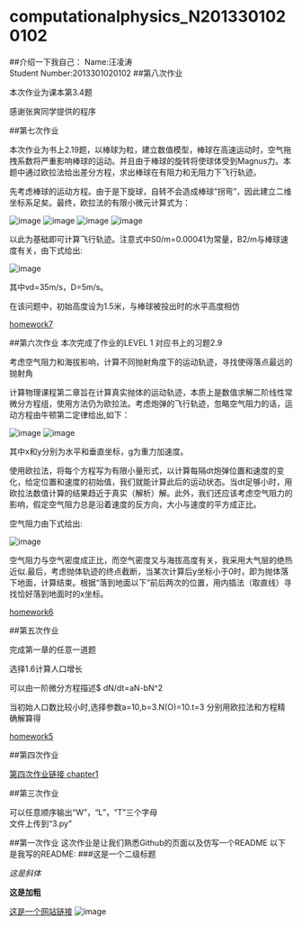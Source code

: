 # computationalphysics_N2013301020102
##介绍一下我自己：
Name:汪凌涛   
Student Number:2013301020102
##第八次作业

本次作业为课本第3.4题

感谢张爽同学提供的程序

##第七次作业

本次作业为书上2.19题，以棒球为粒，建立数值模型，棒球在高速运动时，空气拖拽系数将严重影响棒球的运动。并且由于棒球的旋转将使球体受到Magnus力。本题中通过欧拉法给出差分方程，求出棒球在有阻力和无阻力下飞行轨迹。

先考虑棒球的运动方程。由于是下旋球，自转不会造成棒球“拐弯”，因此建立二维坐标系足矣。最终，欧拉法的有限小微元计算式为：

![image](https://camo.githubusercontent.com/4361501af1b3a7c413a244fdf87ac6b918960402/687474703a2f2f6c617465782e636f6465636f67732e636f6d2f6769662e6c617465783f6478253344765f253742782537446474)
![image](https://camo.githubusercontent.com/b18ed3f7243f0d70ab27e25687ea4b7793e40bac/687474703a2f2f6c617465782e636f6465636f67732e636f6d2f6769662e6c617465783f6479253344765f253742792537446474)
![image](https://camo.githubusercontent.com/e4259bdc82a5ad0df705947504cea540349e6e0a/687474703a2f2f6c617465782e636f6465636f67732e636f6d2f6769662e6c617465783f64765f253742782537442533442532382d25354366726163253742425f253742322537442537442537426d25374476765f253742782537442d25354366726163253742535f253742302537442537442537426d253744765f253742782537442535436f6d6567612532302532396474)
![image](https://camo.githubusercontent.com/50dd42f5a2547f61c9b1be90daa70dadfa6d2e81/687474703a2f2f6c617465782e636f6465636f67732e636f6d2f6769662e6c617465783f64765f253742792537442533442532382d25354366726163253742425f253742322537442537442537426d25374476765f2537427925374426706c75733b25354366726163253742535f253742302537442537442537426d253744765f253742792537442535436f6d6567612532302d672532396474)

以此为基础即可计算飞行轨迹。注意式中S0/m=0.00041为常量，B2/m与棒球速度有关，由下式给出:

![image](https://camo.githubusercontent.com/74dff2cfcc7828ba7b63f4cd3b596e7cd8db173c/687474703a2f2f6c617465782e636f6465636f67732e636f6d2f6769662e6c617465783f25354366726163253742425f253742322537442537442537426d253744253344302e3030333926706c75733b25354366726163253742302e303035382537442537423126706c75733b65253545253742253238762d765f253742642537442532392f44253744253744)

其中vd=35m/s，D=5m/s。

在该问题中，初始高度设为1.5米，与棒球被投出时的水平高度相仿

[homework7](https://github.com/WLT421/computationalphysics_N2013301020102/blob/master/homework7.py)

##第六次作业
本次完成了作业的LEVEL 1 对应书上的习题2.9

考虑空气阻力和海拔影响，计算不同抛射角度下的运动轨迹，寻找使得落点最远的抛射角

计算物理课程第二章旨在计算真实抛体的运动轨迹，本质上是数值求解二阶线性常微分方程组，使用方法仍为欧拉法。考虑炮弹的飞行轨迹，忽略空气阻力的话，运动方程由牛顿第二定律给出,如下：

![image](https://camo.githubusercontent.com/a21f7be5ddaefa34a29102404cfbde9fdbcea772/687474703a2f2f6c617465782e636f6465636f67732e636f6d2f6769662e6c617465783f253543667261632537426425354532792537442537426474253545322537442533442d67)
![image](https://camo.githubusercontent.com/a21f7be5ddaefa34a29102404cfbde9fdbcea772/687474703a2f2f6c617465782e636f6465636f67732e636f6d2f6769662e6c617465783f253543667261632537426425354532792537442537426474253545322537442533442d67)

其中x和y分别为水平和垂直坐标，g为重力加速度。

使用欧拉法，将每个方程写为有限小量形式，以计算每隔dt炮弹位置和速度的变化，给定位置和速度的初始值，我们就能计算此后的运动状态。当dt足够小时，用欧拉法数值计算的结果趋近于真实（解析）解。此外，我们还应该考虑空气阻力的影响，假定空气阻力总是沿着速度的反方向，大小与速度的平方成正比。

空气阻力由下式给出:

![image](https://camo.githubusercontent.com/0c5eb79b527cc8673cafd55339c9504a18586436/687474703a2f2f6c617465782e636f6465636f67732e636f6d2f6769662e6c617465783f465f253742647261672537442533442d425f253742322537447625354532)

空气阻力与空气密度成正比，而空气密度又与海拔高度有关，我采用大气层的绝热近似.最后，考虑抛体轨迹的终点截断，当某次计算后y坐标小于0时，即为抛体落下地面，计算结束。根据“落到地面以下”前后两次的位置，用内插法（取直线）寻找恰好落到地面时的x坐标。

[homework6](https://github.com/WLT421/computationalphysics_N2013301020102/blob/master/homework6.py)

##第五次作业

完成第一章的任意一道题

选择1.6计算人口增长

可以由一阶微分方程描述$ dN/dt=aN-bN^2

当初始人口数比较小时,选择参数a=10,b=3.N(O)=10.t=3 分别用欧拉法和方程精确解算得 

[ homework5 ](https://github.com/WLT421/computationalphysics_N2013301020102/blob/master/homework5.py)

##第四次作业

[第四次作业链接 chapter1](https://github.com/WLT421/computationalphysics_N2013301020102/tree/master/Chapter1)

##第三次作业

可以任意顺序输出“W”，“L”，“T”三个字母  
文件上传到“3.py”


##第一次作业
这次作业是让我们熟悉Github的页面以及仿写一个README
以下是我写的README:
###这是一个二级标题

*这是斜体*    

**这是加粗**   

[这是一个网站链接](www.baidu.com)
![image](http://pics.sc.chinaz.com/Files/pic/faces/2659/111.jpg)
